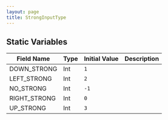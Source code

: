 ```yaml
---
layout: page
title: StrongInputType
---
```


## Static Variables

| Field Name | Type | Initial Value | Description |
| ------------ | ------ | --------------- | ------------- |
| DOWN_STRONG | Int | `1` |  |
| LEFT_STRONG | Int | `2` |  |
| NO_STRONG | Int | `-1` |  |
| RIGHT_STRONG | Int | `0` |  |
| UP_STRONG | Int | `3` |  |


